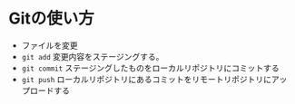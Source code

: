 # Gitの使い方

- ファイルを変更
- `git add` 変更内容をステージングする。
- `git commit` ステージングしたものをローカルリポジトリにコミットする
- `git push` ローカルリポジトリにあるコミットをリモートリポジトリにアップロードする
